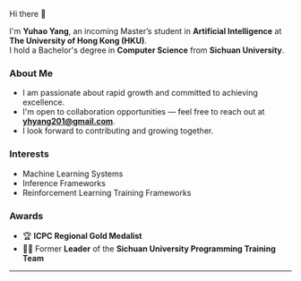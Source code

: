 <!--
**yhyang201/yhyang201** is a ✨ _special_ ✨ repository because its `README.md` (this file) appears on your GitHub profile.
-->

Hi there 👋

I'm **Yuhao Yang**, an incoming Master’s student in **Artificial Intelligence** at **The University of Hong Kong (HKU)**.  
I hold a Bachelor's degree in **Computer Science** from **Sichuan University**.

### About Me
- I am passionate about rapid growth and committed to achieving excellence.  
- I'm open to collaboration opportunities — feel free to reach out at **yhyang201@gmail.com**.  
- I look forward to contributing and growing together.


### Interests
- Machine Learning Systems
- Inference Frameworks 
- Reinforcement Learning Training Frameworks 

### Awards
- 🏆 **ICPC Regional Gold Medalist**
- 👨‍💻 Former **Leader** of the **Sichuan University Programming Training Team**

---
